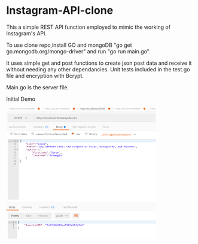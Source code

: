 # Instagram-API-clone
This a simple REST API function employed to mimic the working of Instagram's API.

To use clone repo,install GO and mongoDB "go get go.mongodb.org/mongo-driver" and run "go run main.go".

It uses simple get and post functions to create json post data and receive it without needing any other dependancies.
Unit tests included in the test.go file and encryption with Bcrypt.

Main.go is the server file.

Initial Demo

<img src="https://raw.githubusercontent.com/RYANalpha-Omni/Instagram-API-clone/main/image/Demo.png" raw=true width=400px height=350px/>
